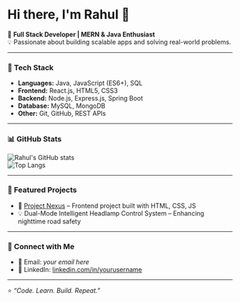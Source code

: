 # Hi there, I'm Rahul 👋  

🚀 **Full Stack Developer | MERN & Java Enthusiast**  
💡 Passionate about building scalable apps and solving real-world problems.  

---

### 🔧 Tech Stack  
- **Languages:** Java, JavaScript (ES6+), SQL  
- **Frontend:** React.js, HTML5, CSS3  
- **Backend:** Node.js, Express.js, Spring Boot  
- **Database:** MySQL, MongoDB  
- **Other:** Git, GitHub, REST APIs  

---

### 📊 GitHub Stats  
![Rahul's GitHub stats](https://github-readme-stats.vercel.app/api?username=smartthug&show_icons=true&theme=radical)  
![Top Langs](https://github-readme-stats.vercel.app/api/top-langs/?username=smartthug&layout=compact&theme=radical)  

---

### 🌟 Featured Projects  
- 🔗 [Project Nexus](https://smartthug.github.io/project-nexus/html) – Frontend project built with HTML, CSS, JS  
- 💡 Dual-Mode Intelligent Headlamp Control System – Enhancing nighttime road safety  

---

### 🤝 Connect with Me  
- 📧 Email: *your email here*  
- 💼 LinkedIn: [linkedin.com/in/yourusername](#)  

---

⭐️ *“Code. Learn. Build. Repeat.”*  
